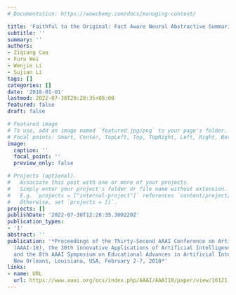 ```yaml
---
# Documentation: https://wowchemy.com/docs/managing-content/

title: 'Faithful to the Original: Fact Aware Neural Abstractive Summarization'
subtitle: ''
summary: ''
authors:
- Ziqiang Cao
- Furu Wei
- Wenjie Li
- Sujian Li
tags: []
categories: []
date: '2018-01-01'
lastmod: 2022-07-30T20:28:35+08:00
featured: false
draft: false

# Featured image
# To use, add an image named `featured.jpg/png` to your page's folder.
# Focal points: Smart, Center, TopLeft, Top, TopRight, Left, Right, BottomLeft, Bottom, BottomRight.
image:
  caption: ''
  focal_point: ''
  preview_only: false

# Projects (optional).
#   Associate this post with one or more of your projects.
#   Simply enter your project's folder or file name without extension.
#   E.g. `projects = ["internal-project"]` references `content/project/deep-learning/index.md`.
#   Otherwise, set `projects = []`.
projects: []
publishDate: '2022-07-30T12:28:35.300220Z'
publication_types:
- '1'
abstract: ''
publication: '*Proceedings of the Thirty-Second AAAI Conference on Artificial Intelligence,
  (AAAI-18), the 30th innovative Applications of Artificial Intelligence (IAAI-18),
  and the 8th AAAI Symposium on Educational Advances in Artificial Intelligence (EAAI-18),
  New Orleans, Louisiana, USA, February 2-7, 2018*'
links:
- name: URL
  url: https://www.aaai.org/ocs/index.php/AAAI/AAAI18/paper/view/16121
---
```

